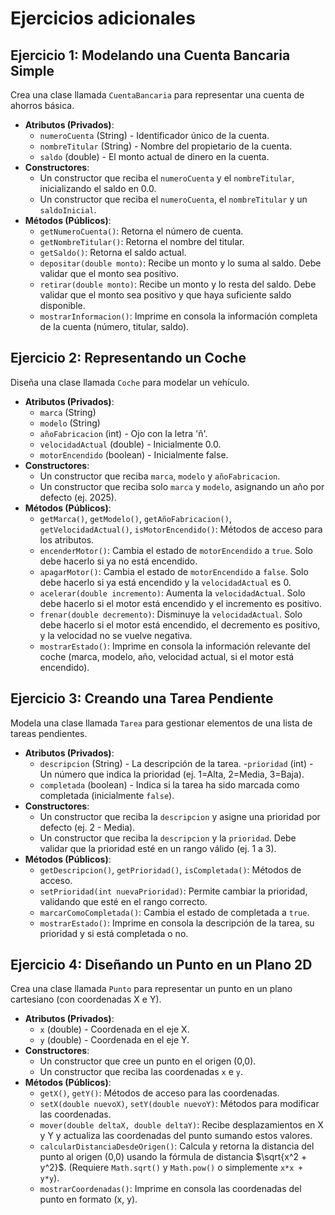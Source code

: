 # Ejercicios adicionales

## Ejercicio 1: Modelando una Cuenta Bancaria Simple

Crea una clase llamada `CuentaBancaria` para representar una cuenta de ahorros básica.

- **Atributos (Privados)**:
  - `numeroCuenta` (String) - Identificador único de la cuenta.
  - `nombreTitular` (String) - Nombre del propietario de la cuenta.
  - `saldo` (double) - El monto actual de dinero en la cuenta.
- **Constructores**:
  - Un constructor que reciba el `numeroCuenta` y el `nombreTitular`, inicializando el saldo en 0.0.
  - Un constructor que reciba el `numeroCuenta`, el `nombreTitular` y un `saldoInicial`.
- **Métodos (Públicos)**:
  - `getNumeroCuenta()`: Retorna el número de cuenta.
  - `getNombreTitular()`: Retorna el nombre del titular.
  - `getSaldo()`: Retorna el saldo actual.
  - `depositar(double monto)`: Recibe un monto y lo suma al saldo. Debe validar que el monto sea positivo.
  - `retirar(double monto)`: Recibe un monto y lo resta del saldo. Debe validar que el monto sea positivo y que haya suficiente saldo disponible.
  - `mostrarInformacion()`: Imprime en consola la información completa de la cuenta (número, titular, saldo).

## Ejercicio 2: Representando un Coche

Diseña una clase llamada `Coche` para modelar un vehículo.

- **Atributos (Privados)**:
  - `marca` (String)
  - `modelo` (String)
  - `añoFabricacion` (int) - Ojo con la letra 'ñ'.
  - `velocidadActual` (double) - Inicialmente 0.0.
  - `motorEncendido` (boolean) - Inicialmente false.
- **Constructores**:
  - Un constructor que reciba `marca`, `modelo` y `añoFabricacion`.
  - Un constructor que reciba solo `marca` y `modelo`, asignando un año por defecto (ej. 2025).
- **Métodos (Públicos)**:
  - `getMarca()`, `getModelo()`, `getAñoFabricacion()`, `getVelocidadActual()`, `isMotorEncendido()`: Métodos de acceso para los atributos.
  - `encenderMotor()`: Cambia el estado de `motorEncendido` a `true`. Solo debe hacerlo si ya no está encendido.
  - `apagarMotor()`: Cambia el estado de `motorEncendido` a `false`. Solo debe hacerlo si ya está encendido y la `velocidadActual` es 0.
  - `acelerar(double incremento)`: Aumenta la `velocidadActual`. Solo debe hacerlo si el motor está encendido y el incremento es positivo.
  - `frenar(double decremento)`: Disminuye la `velocidadActual`. Solo debe hacerlo si el motor está encendido, el decremento es positivo, y la velocidad no se vuelve negativa.
  - `mostrarEstado()`: Imprime en consola la información relevante del coche (marca, modelo, año, velocidad actual, si el motor está encendido).

## Ejercicio 3: Creando una Tarea Pendiente

Modela una clase llamada `Tarea` para gestionar elementos de una lista de tareas pendientes.

- **Atributos (Privados)**:
  - `descripcion` (String) - La descripción de la tarea.
  -`prioridad` (int) - Un número que indica la prioridad (ej. 1=Alta, 2=Media, 3=Baja).
  - `completada` (boolean) - Indica si la tarea ha sido marcada como completada (inicialmente `false`).
- **Constructores**:
  - Un constructor que reciba la `descripcion` y asigne una prioridad por defecto (ej. 2 - Media).
  - Un constructor que reciba la `descripcion` y la `prioridad`. Debe validar que la prioridad esté en un rango válido (ej. 1 a 3).
- **Métodos (Públicos)**:
  - `getDescripcion()`, `getPrioridad()`, `isCompletada()`: Métodos de acceso.
  - `setPrioridad(int nuevaPrioridad)`: Permite cambiar la prioridad, validando que esté en el rango correcto.
  - `marcarComoCompletada()`: Cambia el estado de completada a `true`.
  - `mostrarEstado()`: Imprime en consola la descripción de la tarea, su prioridad y si está completada o no.

## Ejercicio 4: Diseñando un Punto en un Plano 2D

Crea una clase llamada `Punto` para representar un punto en un plano cartesiano (con coordenadas X e Y).

- **Atributos (Privados)**:
  - `x` (double) - Coordenada en el eje X.
  - `y` (double) - Coordenada en el eje Y.
- **Constructores**:
  - Un constructor que cree un punto en el origen (0,0).
  - Un constructor que reciba las coordenadas `x` e `y`.
- **Métodos (Públicos)**:
  - `getX()`, `getY()`: Métodos de acceso para las coordenadas.
  - `setX(double nuevoX)`, `setY(double nuevoY)`: Métodos para modificar las coordenadas.
  - `mover(double deltaX, double deltaY)`: Recibe desplazamientos en X y Y y actualiza las coordenadas del punto sumando estos valores.
  - `calcularDistanciaDesdeOrigen()`: Calcula y retorna la distancia del punto al origen (0,0) usando la fórmula de distancia $\sqrt{x^2 + y^2}$. (Requiere `Math.sqrt()` y `Math.pow()` o simplemente `x*x + y*y`).
  - `mostrarCoordenadas()`: Imprime en consola las coordenadas del punto en formato (x, y).
